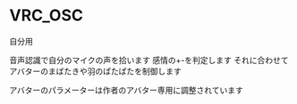# VRC_OSC
自分用

音声認識で自分のマイクの声を拾います
感情の+-を判定します
それに合わせてアバターのまばたきや羽のぱたぱたを制御します

アバターのパラメーターは作者のアバター専用に調整されています
